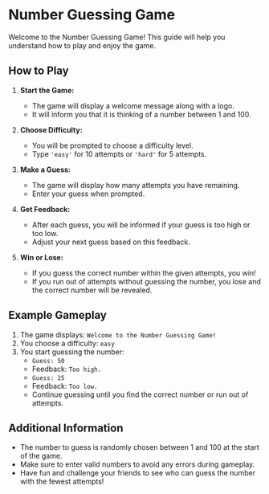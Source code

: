 # Number Guessing Game

Welcome to the Number Guessing Game! This guide will help you understand how to play and enjoy the game.

## How to Play

1. **Start the Game:**
   - The game will display a welcome message along with a logo.
   - It will inform you that it is thinking of a number between 1 and 100.

2. **Choose Difficulty:**
   - You will be prompted to choose a difficulty level.
   - Type `'easy'` for 10 attempts or `'hard'` for 5 attempts.

3. **Make a Guess:**
   - The game will display how many attempts you have remaining.
   - Enter your guess when prompted.

4. **Get Feedback:**
   - After each guess, you will be informed if your guess is too high or too low.
   - Adjust your next guess based on this feedback.

5. **Win or Lose:**
   - If you guess the correct number within the given attempts, you win!
   - If you run out of attempts without guessing the number, you lose and the correct number will be revealed.

## Example Gameplay

1. The game displays: `Welcome to the Number Guessing Game!`
2. You choose a difficulty: `easy`
3. You start guessing the number:
   - `Guess: 50` 
   - Feedback: `Too high.`
   - `Guess: 25`
   - Feedback: `Too low.`
   - Continue guessing until you find the correct number or run out of attempts.

## Additional Information

- The number to guess is randomly chosen between 1 and 100 at the start of the game.
- Make sure to enter valid numbers to avoid any errors during gameplay.
- Have fun and challenge your friends to see who can guess the number with the fewest attempts!

